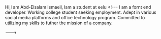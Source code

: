 Hi,I am Abd-Elsalam Ismaeil, Iam a student at eelu <!---
I am  a fornt end developer.
Working college student seeking employment.
Adept in various social media platforms and office technology program.
Committed to utilizing my skills to futher the mission of a company.

--->

